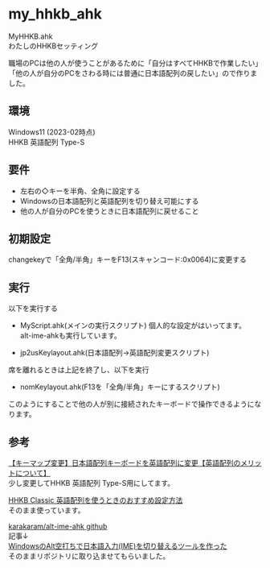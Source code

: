 # my_hhkb_ahk
  
MyHHKB.ahk  
わたしのHHKBセッティング  
  
職場のPCは他の人が使うことがあるために「自分はすべてHHKBで作業したい」「他の人が自分のPCをさわる時には普通に日本語配列の戻したい」ので作りました。  
  
## 環境
  
Windows11 (2023-02時点)  
HHKB 英語配列 Type-S  
  
## 要件
  
* 左右の◇キーを半角、全角に設定する
* Windowsの日本語配列と英語配列を切り替え可能にする
* 他の人が自分のPCを使うときに日本語配列に戻せること
  
## 初期設定
  
changekeyで「全角/半角」キーをF13(スキャンコード:0x0064)に変更する  
  
## 実行
  
以下を実行する  
  
* MyScript.ahk(メインの実行スクリプト)
  個人的な設定がはいってます。  
  alt-ime-ahkも実行しています。  
    
* jp2usKeylayout.ahk(日本語配列->英語配列変更スクリプト)
  
席を離れるときは上記を終了し、以下を実行  
  
* nomKeylayout.ahk(F13を「全角/半角」キーにするスクリプト)
  
このようにすることで他の人が別に接続されたキーボードで操作できるようになります。  
  
## 参考
  
[【キーマップ変更】日本語配列キーボードを英語配列に変更【英語配列のメリットについて】](https://www.nintechblog.com/keymap-jis-us/)  
少し変更してHHKB 英語配列 Type-S用にしてます。  
  
[HHKB Classic 英語配列を使うときのおすすめ設定方法](https://yashulog.com/recommended-setting-of-hhkb-classic/)  
そのまま使っています。  
  
[karakaram/alt-ime-ahk github](https://github.com/karakaram/alt-ime-ahk)  
記事↓  
[WindowsのAlt空打ちで日本語入力(IME)を切り替えるツールを作った](https://www.karakaram.com/alt-ime-on-off/)  
そのままリポジトリに取り込ませてもらいました。  
  
  
